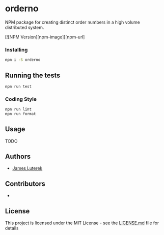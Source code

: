 # orderno

NPM package for creating distinct order numbers in a high volume distributed system.

[![NPM Version][npm-image]][npm-url]

### Installing

```bash
npm i -S orderno
```

## Running the tests

```bash
npm run test
```

### Coding Style

```bash
npm run lint
npm run format
```

## Usage

TODO

## Authors

- [James Luterek](https://github.com/jluterek)

## Contributors

-

## License

This project is licensed under the MIT License - see the [LICENSE.md](LICENSE.md) file for details
